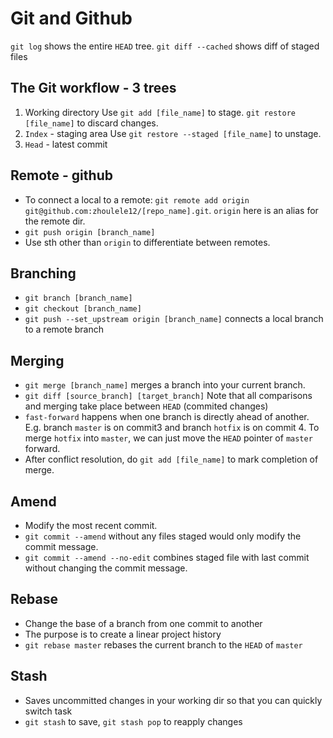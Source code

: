# Git and Github
`git log` shows the entire `HEAD` tree.
`git diff --cached` shows diff of staged files
## The Git workflow - 3 trees
1. Working directory
Use `git add [file_name]` to stage. `git restore [file_name]` to discard changes.
2. `Index` - staging area
Use `git restore --staged [file_name]` to unstage.
3. `Head` - latest commit

## Remote - github
- To connect a local to a remote: `git remote add origin git@github.com:zhoulele12/[repo_name].git`. `origin` here is an alias for the remote dir.
- `git push origin [branch_name]`
- Use sth other than `origin` to differentiate between remotes.

## Branching
- `git branch [branch_name]`
- `git checkout [branch_name]`
- `git push --set_upstream origin [branch_name]` connects a local branch to a remote branch

## Merging
- `git merge [branch_name]` merges a branch into your current branch. 
- `git diff [source_branch] [target_branch]` Note that all comparisons and merging take place between `HEAD` (commited changes)
- `fast-forward` happens when one branch is directly ahead of another. E.g. branch `master` is on commit3 and branch `hotfix` is on commit 4. To merge `hotfix` into `master`, we can just move the `HEAD` pointer of `master` forward.
- After conflict resolution, do `git add [file_name]` to mark completion of merge.

## Amend
- Modify the most recent commit.
- `git commit --amend` without any files staged would only modify the commit message.
- `git commit --amend --no-edit` combines staged file with last commit without changing the commit message.

## Rebase
- Change the base of a branch from one commit to another
- The purpose is to create a linear project history
- `git rebase master` rebases the current branch to the `HEAD` of `master`

## Stash
- Saves uncommitted changes in your working dir so that you can quickly switch task
- `git stash` to save, `git stash pop` to reapply changes
